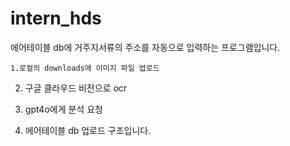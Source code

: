 # intern_hds
에어테이블 db에 거주지서류의 주소를 자동으로 입력하는 프로그램입니다.

    1.로컬의 downloads에 이미지 파일 업로드

2. 구글 클라우드 비전으로 ocr 

3. gpt4o에게 분석 요청 

4. 에어테이블 db 업로드 구조입니다.
